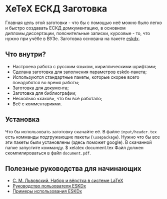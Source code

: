 XeTeX ЕСКД Заготовка
====================

Главная цель этой заготовки - что бы с помощью неё можно было легко и быстро создавать ЕСКД домкументацию, в основном дипломы,диссертации, пояснительные записки, курсовые - то, что нужно при учёбе в ВУЗе. Заготовка основана на пакете [eskdx](http://eskdx.org.ua/).

Что внутри?
-----------

 - Настроена работа с русским языком, кириллическими шрифтами;
 - Сделана заготовка для заполнения параметров eskdx-пакета; 
 - Используются стандартные пакеты, которые скорее всего понадобятся во время работы;
 - Заготовка для документа;
 - Заготовка для библиографии;
 - Несколько «хаков», что бы всё работало;
 - Всё с комментариями.

Установка
---------

Что бы использовать заготовку скачайте её. В файле `input/header.tex` есть комманды подгружающие пакеты (`\usepackage`). Нужно что бы все эти пакеты были установлены (здесь поможет google).
В скачанной папке запустите комманду. 
    $ xelatex document.tex
Файл должен скомпилироваться в файл `document.pdf`.

Полезные руководства для начинающих
-----------------------------------

 -  [С. М. Львовский. Набор и вёрстка в системе LaTeX](www.mccme.ru/free-books/llang/newllang.pdf)
 -  [Руководство пользователя ESKDx](http://eskdx.org.ua/downloads/eskdx-0.98.pdf)
 -  [Примеры использования ESKDx](http://eskdx.org.ua/wiki/%D0%9F%D1%80%D0%B8%D0%BC%D0%B5%D1%80%D1%8B%D0%98%D1%81%D0%BF%D0%BE%D0%BB%D1%8C%D0%B7%D0%BE%D0%B2%D0%B0%D0%BD%D0%B8%D1%8FEskdx)
 
